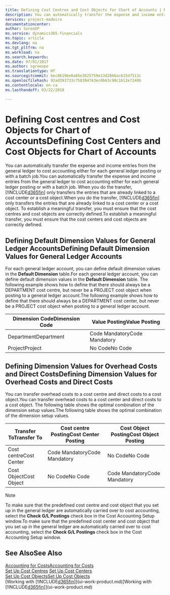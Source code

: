```yaml
---
title: Defining Cost Centres and Cost Objects for Chart of Accounts | Microsoft Docs
description: You can automatically transfer the expense and income entries from the general ledger to cost accounting either for each general ledger posting or with a batch job. When you do the transfer, the system only transfers the entries that are already linked to a cost centre or a cost object. To establish a meaningful transfer, you must ensure that the cost centres and cost objects are correctly defined.
services: project-madeira
documentationcenter: 
author: SorenGP
ms.service: dynamics365-financials
ms.topic: article
ms.devlang: na
ms.tgt_pltfrm: na
ms.workload: na
ms.search.keywords: 
ms.date: 07/01/2017
ms.author: sgroespe
ms.translationtype: HT
ms.sourcegitcommit: bec0619be0a65e3625759e13d2866ac615d7513c
ms.openlocfilehash: 92ad393733c758304743ec0b63c98c1612e7240b
ms.contentlocale: en-ca
ms.lasthandoff: 03/22/2018

---
```

# <a name="defining-cost-centers-and-cost-objects-for-chart-of-accounts"></a><span data-ttu-id="e80aa-105">Defining Cost centres and Cost Objects for Chart of Accounts</span><span class="sxs-lookup"><span data-stu-id="e80aa-105">Defining Cost Centers and Cost Objects for Chart of Accounts</span></span>
<span data-ttu-id="e80aa-106">You can automatically transfer the expense and income entries from the general ledger to cost accounting either for each general ledger posting or with a batch job.</span><span class="sxs-lookup"><span data-stu-id="e80aa-106">You can automatically transfer the expense and income entries from the general ledger to cost accounting either for each general ledger posting or with a batch job.</span></span> <span data-ttu-id="e80aa-107">When you do the transfer, [!INCLUDE[d365fin](includes/d365fin_md.md)] only transfers the entries that are already linked to a cost center or a cost object.</span><span class="sxs-lookup"><span data-stu-id="e80aa-107">When you do the transfer, [!INCLUDE[d365fin](includes/d365fin_md.md)] only transfers the entries that are already linked to a cost center or a cost object.</span></span> <span data-ttu-id="e80aa-108">To establish a meaningful transfer, you must ensure that the cost centres and cost objects are correctly defined.</span><span class="sxs-lookup"><span data-stu-id="e80aa-108">To establish a meaningful transfer, you must ensure that the cost centers and cost objects are correctly defined.</span></span>  

## <a name="defining-default-dimension-values-for-general-ledger-accounts"></a><span data-ttu-id="e80aa-109">Defining Default Dimension Values for General Ledger Accounts</span><span class="sxs-lookup"><span data-stu-id="e80aa-109">Defining Default Dimension Values for General Ledger Accounts</span></span>  
<span data-ttu-id="e80aa-110">For each general ledger account, you can define default dimension values in the **Default Dimension** table.</span><span class="sxs-lookup"><span data-stu-id="e80aa-110">For each general ledger account, you can define default dimension values in the **Default Dimension** table.</span></span> <span data-ttu-id="e80aa-111">The following example shows how to define that there should always be a DEPARTMENT cost centre, but never be a PROJECT cost object when posting to a general ledger account.</span><span class="sxs-lookup"><span data-stu-id="e80aa-111">The following example shows how to define that there should always be a DEPARTMENT cost center, but never be a PROJECT cost object when posting to a general ledger account.</span></span>  

|<span data-ttu-id="e80aa-112">**Dimension Code**</span><span class="sxs-lookup"><span data-stu-id="e80aa-112">**Dimension Code**</span></span>|<span data-ttu-id="e80aa-113">**Value Posting**</span><span class="sxs-lookup"><span data-stu-id="e80aa-113">**Value Posting**</span></span>|  
|------------------------------------------|-----------------------------------------|  
|<span data-ttu-id="e80aa-114">Department</span><span class="sxs-lookup"><span data-stu-id="e80aa-114">Department</span></span>|<span data-ttu-id="e80aa-115">Code Mandatory</span><span class="sxs-lookup"><span data-stu-id="e80aa-115">Code Mandatory</span></span>|  
|<span data-ttu-id="e80aa-116">Project</span><span class="sxs-lookup"><span data-stu-id="e80aa-116">Project</span></span>|<span data-ttu-id="e80aa-117">No Code</span><span class="sxs-lookup"><span data-stu-id="e80aa-117">No Code</span></span>|  

## <a name="defining-dimension-values-for-overhead-costs-and-direct-costs"></a><span data-ttu-id="e80aa-118">Defining Dimension Values for Overhead Costs and Direct Costs</span><span class="sxs-lookup"><span data-stu-id="e80aa-118">Defining Dimension Values for Overhead Costs and Direct Costs</span></span>  
 <span data-ttu-id="e80aa-119">You can transfer overhead costs to a cost centre and direct costs to a cost object.</span><span class="sxs-lookup"><span data-stu-id="e80aa-119">You can transfer overhead costs to a cost center and direct costs to a cost object.</span></span> <span data-ttu-id="e80aa-120">The following table shows the optimal combination of the dimension setup values.</span><span class="sxs-lookup"><span data-stu-id="e80aa-120">The following table shows the optimal combination of the dimension setup values.</span></span>  

|<span data-ttu-id="e80aa-121">Transfer To</span><span class="sxs-lookup"><span data-stu-id="e80aa-121">Transfer To</span></span>|<span data-ttu-id="e80aa-122">Cost centre Posting</span><span class="sxs-lookup"><span data-stu-id="e80aa-122">Cost Center Posting</span></span>|<span data-ttu-id="e80aa-123">Cost Object Posting</span><span class="sxs-lookup"><span data-stu-id="e80aa-123">Cost Object Posting</span></span>|  
|-----------------|-------------------------|-------------------------|  
|<span data-ttu-id="e80aa-124">Cost centre</span><span class="sxs-lookup"><span data-stu-id="e80aa-124">Cost Center</span></span>|<span data-ttu-id="e80aa-125">Code Mandatory</span><span class="sxs-lookup"><span data-stu-id="e80aa-125">Code Mandatory</span></span>|<span data-ttu-id="e80aa-126">No Code</span><span class="sxs-lookup"><span data-stu-id="e80aa-126">No Code</span></span>|  
|<span data-ttu-id="e80aa-127">Cost Object</span><span class="sxs-lookup"><span data-stu-id="e80aa-127">Cost Object</span></span>|<span data-ttu-id="e80aa-128">No Code</span><span class="sxs-lookup"><span data-stu-id="e80aa-128">No Code</span></span>|<span data-ttu-id="e80aa-129">Code Mandatory</span><span class="sxs-lookup"><span data-stu-id="e80aa-129">Code Mandatory</span></span>|  

> [!NOTE]  
>  <span data-ttu-id="e80aa-130">To make sure that the predefined cost centre and cost object that you set up in the general ledger are automatically carried over to cost accounting, select the **Check G/L Postings** check box in the Cost Accounting Setup window.</span><span class="sxs-lookup"><span data-stu-id="e80aa-130">To make sure that the predefined cost center and cost object that you set up in the general ledger are automatically carried over to cost accounting, select the **Check G/L Postings** check box in the Cost Accounting Setup window.</span></span>  

## <a name="see-also"></a><span data-ttu-id="e80aa-131">See Also</span><span class="sxs-lookup"><span data-stu-id="e80aa-131">See Also</span></span>  
[<span data-ttu-id="e80aa-132">Accounting for Costs</span><span class="sxs-lookup"><span data-stu-id="e80aa-132">Accounting for Costs</span></span>](finance-manage-cost-accounting.md)  
<span data-ttu-id="e80aa-133">[Set Up Cost Centres](finance-how-to-set-up-cost-centers.md) </span><span class="sxs-lookup"><span data-stu-id="e80aa-133">[Set Up Cost Centers](finance-how-to-set-up-cost-centers.md) </span></span>  
[<span data-ttu-id="e80aa-134">Set Up Cost Objects</span><span class="sxs-lookup"><span data-stu-id="e80aa-134">Set Up Cost Objects</span></span>](finance-how-to-set-up-cost-objects.md)  
<span data-ttu-id="e80aa-135">[Working with [!INCLUDE[d365fin](includes/d365fin_md.md)]](ui-work-product.md)</span><span class="sxs-lookup"><span data-stu-id="e80aa-135">[Working with [!INCLUDE[d365fin](includes/d365fin_md.md)]](ui-work-product.md)</span></span>

